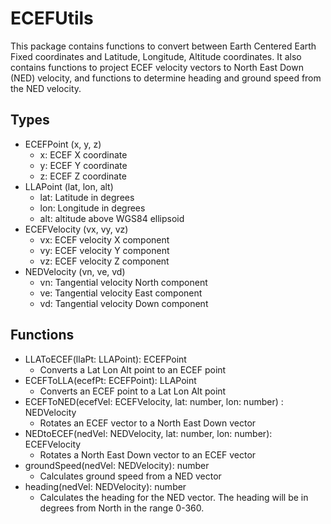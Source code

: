 # ECEFUtils
This package contains functions to convert between Earth Centered Earth Fixed coordinates and Latitude, Longitude, Altitude coordinates. It also contains functions to project ECEF velocity vectors to North East Down (NED) velocity, and functions to determine heading and ground speed from the NED velocity.

## Types
* ECEFPoint (x, y, z)
  * x: ECEF X coordinate
  * y: ECEF Y coordinate
  * z: ECEF Z coordinate
* LLAPoint (lat, lon, alt)
  * lat: Latitude in degrees
  * lon: Longitude in degrees
  * alt: altitude above WGS84 ellipsoid
* ECEFVelocity (vx, vy, vz)
  * vx: ECEF velocity X component
  * vy: ECEF velocity Y component
  * vz: ECEF velocity Z component
* NEDVelocity (vn, ve, vd)
  * vn: Tangential velocity North component
  * ve: Tangential velocity East component
  * vd: Tangential velocity Down component

## Functions
* LLAToECEF(llaPt: LLAPoint): ECEFPoint
  * Converts a Lat Lon Alt point to an ECEF point
* ECEFToLLA(ecefPt: ECEFPoint): LLAPoint
  * Converts an ECEF point to a Lat Lon Alt point
* ECEFToNED(ecefVel: ECEFVelocity, lat: number, lon: number)
: NEDVelocity
  * Rotates an ECEF vector to a North East Down vector
* NEDtoECEF(nedVel: NEDVelocity, lat: number, lon: number): ECEFVelocity
  * Rotates a North East Down vector to an ECEF vector
* groundSpeed(nedVel: NEDVelocity): number
  * Calculates ground speed from a NED vector
* heading(nedVel: NEDVelocity): number
  * Calculates the heading for the NED vector. The heading will be in degrees from North in the range 0-360.
